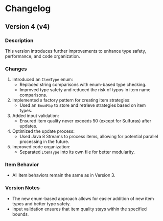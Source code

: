 # Changelog

## Version 4 (v4)

### Description
This version introduces further improvements to enhance type safety, performance, and code organization.

### Changes
1. Introduced an `ItemType` enum:
   - Replaced string comparisons with enum-based type checking.
   - Improved type safety and reduced the risk of typos in item name comparisons.
2. Implemented a factory pattern for creating item strategies:
   - Used an `EnumMap` to store and retrieve strategies based on item types.
3. Added input validation:
   - Ensured item quality never exceeds 50 (except for Sulfuras) after updates.
4. Optimized the update process:
   - Used Java 8 Streams to process items, allowing for potential parallel processing in the future.
5. Improved code organization:
   - Separated `ItemType` into its own file for better modularity.

### Item Behavior
- All item behaviors remain the same as in Version 3.

### Version Notes
- The new enum-based approach allows for easier addition of new item types and better type safety.
- Input validation ensures that item quality stays within the specified bounds.
